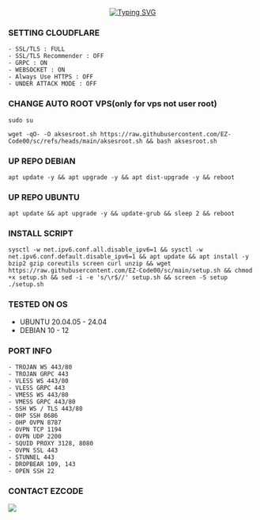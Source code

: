 <p align="center">
  <a href="https://git.io/typing-svg">
    <img src="https://readme-typing-svg.demolab.com?font=Capriola&size=40&duration=4000&pause=450&color=blue&background=FFFFAA00&center=true&random=false&width=600&height=100&lines=EZCODE+SHOP+AUTOSCRIPT+!;Explore+the+world+of+features!" alt="Typing SVG" />
  </a>
</p>

### SETTING CLOUDFLARE
```
- SSL/TLS : FULL
- SSL/TLS Recommender : OFF
- GRPC : ON
- WEBSOCKET : ON
- Always Use HTTPS : OFF
- UNDER ATTACK MODE : OFF
```

### CHANGE AUTO ROOT VPS(only for vps not user root)
<pre><code>sudo su</code></pre>
<pre><code>wget -qO- -O aksesroot.sh https://raw.githubusercontent.com/EZ-Code00/sc/refs/heads/main/aksesroot.sh && bash aksesroot.sh</code></pre>

### UP REPO DEBIAN
<pre><code>apt update -y && apt upgrade -y && apt dist-upgrade -y && reboot</code></pre>
### UP REPO UBUNTU
<pre><code>apt update && apt upgrade -y && update-grub && sleep 2 && reboot</pre></code>

### INSTALL SCRIPT
<pre><code>sysctl -w net.ipv6.conf.all.disable_ipv6=1 && sysctl -w net.ipv6.conf.default.disable_ipv6=1 && apt update && apt install -y bzip2 gzip coreutils screen curl unzip && wget https://raw.githubusercontent.com/EZ-Code00/sc/main/setup.sh && chmod +x setup.sh && sed -i -e 's/\r$//' setup.sh && screen -S setup ./setup.sh
</code></pre>

### TESTED ON OS 
- UBUNTU 20.04.05 - 24.04
- DEBIAN 10 - 12

### PORT INFO
```
- TROJAN WS 443/80
- TROJAN GRPC 443
- VLESS WS 443/80
- VLESS GRPC 443
- VMESS WS 443/80
- VMESS GRPC 443/80
- SSH WS / TLS 443/80
- OHP SSH 8686
- OHP OVPN 8787
- OVPN TCP 1194
- OVPN UDP 2200
- SQUID PROXY 3128, 8080
- OVPN SSL 443
- STUNNEL 443
- DROPBEAR 109, 143
- OPEN SSH 22
```

### CONTACT EZCODE <br>
<a href="https://t.me/EzcodeShop" target=”_blank”><img src="https://img.shields.io/static/v1?style=for-the-badge&logo=Telegram&label=Telegram&message=Click%20Here&color=blue"></a><br>
